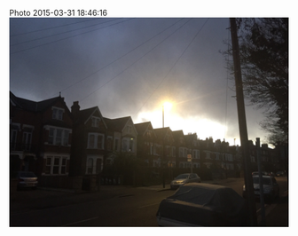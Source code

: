 <!--
title: Photo 2015-03-31 18:46:16
date: Tue Mar 31 2015 19:46:16 GMT+0100 (British Summer Time)
tags: sunset,manor,park
-->
Photo 2015-03-31 18:46:16
![](115138807662-0.jpg)
